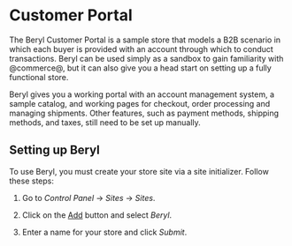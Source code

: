 # Customer Portal [](id=customer-portal)

The Beryl Customer Portal is a sample store that models a B2B scenario in which
each buyer is provided with an account through which to conduct transactions.
Beryl can be used simply as a sandbox to gain familiarity with @commerce@, but
it can also give you a head start on setting up a fully functional store.

Beryl gives you a working portal with an account management system, a sample
catalog, and working pages for checkout, order processing and managing
shipments. Other features, such as payment methods, shipping methods, and taxes,
still need to be set up manually.

## Setting up Beryl [](id=setting-up-beryl)

To use Beryl, you must create your store site via a site initializer. Follow these steps: 

1.  Go to *Control Panel* &rarr; *Sites* &rarr; *Sites*.

2.  Click on the [Add](../../images/icon-add.png) button and select *Beryl*.

3.  Enter a name for your store and click *Submit*.
